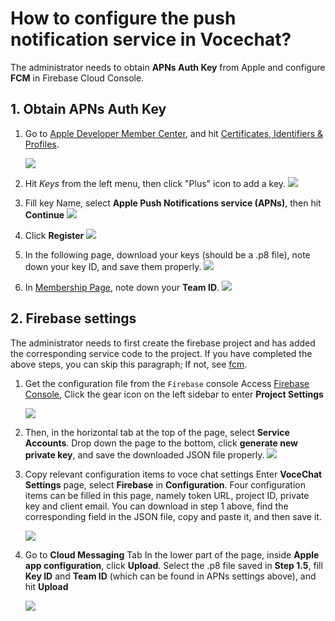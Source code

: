 # How to configure the push notification service in Vocechat?

The administrator needs to obtain **APNs Auth Key** from Apple and configure **FCM** in Firebase Cloud Console.

## 1. Obtain APNs Auth Key
1. Go to [Apple Developer Member Center](https://developer.apple.com/account/), and hit [Certificates, Identifiers & Profiles](https://developer.apple.com/account/resources/certificates/list).

    ![](image/firebase-apns1.jpg)

2. Hit *Keys* from the left menu, then click "Plus" icon to add a key.
    ![](image/firebase-apns2.jpg)

3. Fill key Name, select **Apple Push Notifications service (APNs)**, then hit **Continue**
    ![](image/firebase-apns3.jpg)

4. Click **Register**
    ![](image/firebase-apns4.jpg)

5. In the following page, download your keys (should be a .p8 file), note down your key ID, and save them properly.
    ![](image/firebase-apns5.jpg)

6. In [Membership Page](https://developer.apple.com/account/#!/membership/), note down your **Team ID**.
    ![](image/firebase-apns6.jpg)

## 2. Firebase settings
The administrator needs to first create the firebase project and has added the corresponding service code to the project. 
If you have completed the above steps, you can skip this paragraph; 
If not, see [fcm](https://firebase.google.com/docs/cloud-messaging).

1. Get the configuration file from the `Firebase` console
Access [Firebase Console](https://console.firebase.google.com), 
Click the gear icon on the left sidebar to enter **Project Settings**

    ![](image/firebase-fcm1.jpg)

2. Then, in the horizontal tab at the top of the page, select **Service Accounts**. 
Drop down the page to the bottom, click **generate new private key**, and save the downloaded JSON file properly.
    ![](image/firebase-fcm2.jpg)


3. Copy relevant configuration items to voce chat settings
Enter **VoceChat Settings** page, select **Firebase** in **Configuration**. Four configuration items can be filled in this page, namely token URL, project ID, private key and client email. 
You can download in step 1 above, find the corresponding field in the JSON file, copy and paste it, and then save it.

    ![](image/firebase-settings.jpg)


4. Go to **Cloud Messaging** Tab
In the lower part of the page, inside **Apple app configuration**, click **Upload**.  Select the .p8 file saved in **Step 1.5**, fill **Key ID** and **Team ID** (which can be found in APNs settings above), and hit **Upload**

    ![](image/firebase-fcm3.jpg)
